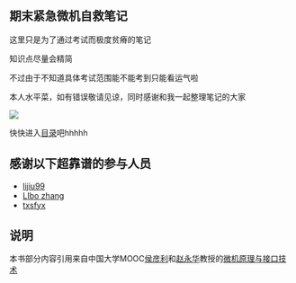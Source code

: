 ## 期末紧急微机自救笔记

这里只是为了通过考试而极度贫瘠的笔记

知识点尽量会精简

不过由于不知道具体考试范围能不能考到只能看运气啦

本人水平菜，如有错误敬请见谅，同时感谢和我一起整理笔记的大家

![](https://cdn.jsdelivr.net/gh/youmingsama/PicGo/img/27f32f48300954b3.jpg)



快快进入[目录](https://github.com/youmingsama/Microcomputer-principle-and-interface-technology/blob/master/catalog/catalog.md)吧hhhhh
## 感谢以下超靠谱的参与人员

- [lijiu99](https://github.com/lijiu99)
- [LIbo zhang](https://github.com/shuaiqifan)
- [txsfyx](https://github.com/txsfyx)

## 说明

本书部分内容引用来自中国大学MOOC[侯彦利](https://www.icourse163.org/u/mooc1496649570242)和[赵永华](https://www.icourse163.org/u/mooc1508212271853)教授的[微机原理与接口技术](https://www.icourse163.org/course/JLU-1002056024)

